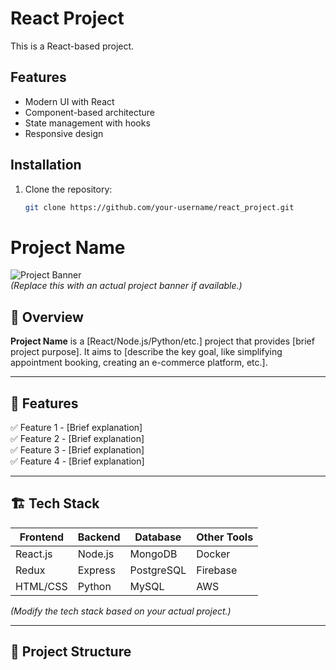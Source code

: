 



# React Project

This is a React-based project.

## Features
- Modern UI with React
- Component-based architecture
- State management with hooks
- Responsive design

## Installation

1. Clone the repository:
   ```sh
   git clone https://github.com/your-username/react_project.git


# Project Name

![Project Banner](https://via.placeholder.com/1200x400.png?text=Project+Banner)  
*(Replace this with an actual project banner if available.)*

## 🚀 Overview  

**Project Name** is a [React/Node.js/Python/etc.] project that provides [brief project purpose]. It aims to [describe the key goal, like simplifying appointment booking, creating an e-commerce platform, etc.].  

---

## 🌟 Features  

✅ Feature 1 - [Brief explanation]  
✅ Feature 2 - [Brief explanation]  
✅ Feature 3 - [Brief explanation]  
✅ Feature 4 - [Brief explanation]  

---

## 🏗 Tech Stack  

| Frontend  | Backend   | Database  | Other Tools |
|-----------|----------|-----------|-------------|
| React.js  | Node.js  | MongoDB   | Docker      |
| Redux     | Express  | PostgreSQL| Firebase    |
| HTML/CSS  | Python   | MySQL     | AWS         |

*(Modify the tech stack based on your actual project.)*

---

## 📂 Project Structure  

